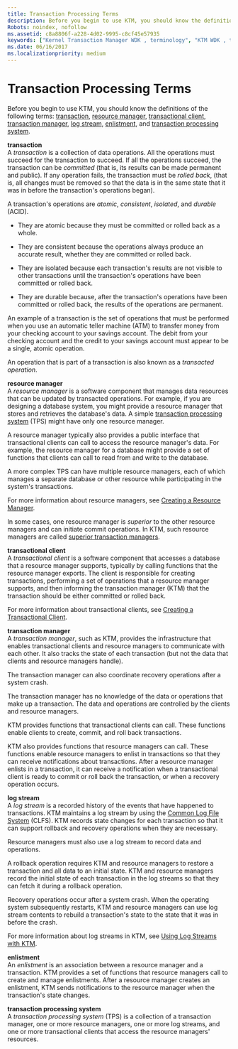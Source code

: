 ```yaml
---
title: Transaction Processing Terms
description: Before you begin to use KTM, you should know the definitions of the following terms transaction, resource manager, transactional client, transaction manager, log stream, enlistment, and transaction processing system.
Robots: noindex, nofollow
ms.assetid: c8a8806f-a228-4d02-9995-c8cf45e57935
keywords: ["Kernel Transaction Manager WDK , terminology", "KTM WDK , terminology", "transactions WDK KTM , definition", "resource managers WDK KTM , definition", "transactional clients WDK KTM , definition", "transaction managers WDK KTM , definition", "log streams WDK KTM , definition", "enlistments WDK KTM , definition", "transaction processing systems WDK KTM , definition", "TPS WDK KTM , definition", "transactions WDK KTM , terminology", "transaction managers WDK KTM"]
ms.date: 06/16/2017
ms.localizationpriority: medium
---
```


# Transaction Processing Terms


Before you begin to use KTM, you should know the definitions of the following terms: [transaction](#ktm-term-transaction), [resource manager](#ktm-term-resource-manager), [transactional client](#ktm-term-transactional-client), [transaction manager](#ktm-term-transaction-manager), [log stream](#ktm-term-log-stream), [enlistment](#ktm-term-enlistment), and [transaction processing system](#ktm-term-transaction-processing-system).

<a href="" id="ktm-term-transaction"></a>**transaction**  
A *transaction* is a collection of data operations. All the operations must succeed for the transaction to succeed. If all the operations succeed, the transaction can be *committed* (that is, its results can be made permanent and public). If any operation fails, the transaction must be *rolled back*, (that is, all changes must be removed so that the data is in the same state that it was in before the transaction's operations began).

A transaction's operations are *atomic*, *consistent*, *isolated*, and *durable* (ACID).

-   They are atomic because they must be committed or rolled back as a whole.

-   They are consistent because the operations always produce an accurate result, whether they are committed or rolled back.

-   They are isolated because each transaction's results are not visible to other transactions until the transaction's operations have been committed or rolled back.

-   They are durable because, after the transaction's operations have been committed or rolled back, the results of the operations are permanent.

An example of a transaction is the set of operations that must be performed when you use an automatic teller machine (ATM) to transfer money from your checking account to your savings account. The debit from your checking account and the credit to your savings account must appear to be a single, atomic operation.

An operation that is part of a transaction is also known as a *transacted operation*.

<a href="" id="ktm-term-resource-manager"></a>**resource manager**  
A *resource manager* is a software component that manages data resources that can be updated by transacted operations. For example, if you are designing a database system, you might provide a resource manager that stores and retrieves the database's data. A simple [transaction processing system](#ktm-term-transaction-processing-system) (TPS) might have only one resource manager.

A resource manager typically also provides a public interface that transactional clients can call to access the resource manager's data. For example, the resource manager for a database might provide a set of functions that clients can call to read from and write to the database.

A more complex TPS can have multiple resource managers, each of which manages a separate database or other resource while participating in the system's transactions.

For more information about resource managers, see [Creating a Resource Manager](creating-a-resource-manager.md).

In some cases, one resource manager is *superior* to the other resource managers and can initiate commit operations. In KTM, such resource managers are called [superior transaction managers](creating-a-superior-transaction-manager.md).

<a href="" id="ktm-term-transactional-client"></a>**transactional client**  
A *transactional client* is a software component that accesses a database that a resource manager supports, typically by calling functions that the resource manager exports. The client is responsible for creating transactions, performing a set of operations that a resource manager supports, and then informing the transaction manager (KTM) that the transaction should be either committed or rolled back.

For more information about transactional clients, see [Creating a Transactional Client](creating-a-transactional-client.md).

<a href="" id="ktm-term-transaction-manager"></a>**transaction manager**  
A *transaction manager*, such as KTM, provides the infrastructure that enables transactional clients and resource managers to communicate with each other. It also tracks the state of each transaction (but not the data that clients and resource managers handle).

The transaction manager can also coordinate recovery operations after a system crash.

The transaction manager has no knowledge of the data or operations that make up a transaction. The data and operations are controlled by the clients and resource managers.

KTM provides functions that transactional clients can call. These functions enable clients to create, commit, and roll back transactions.

KTM also provides functions that resource managers can call. These functions enable resource managers to enlist in transactions so that they can receive notifications about transactions. After a resource manager enlists in a transaction, it can receive a notification when a transactional client is ready to commit or roll back the transaction, or when a recovery operation occurs.

<a href="" id="ktm-term-log-stream"></a>**log stream**  
A *log stream* is a recorded history of the events that have happened to transactions. KTM maintains a log stream by using the [Common Log File System](introduction-to-the-common-log-file-system.md) (CLFS). KTM records state changes for each transaction so that it can support rollback and recovery operations when they are necessary.

Resource managers must also use a log stream to record data and operations.

A rollback operation requires KTM and resource managers to restore a transaction and all data to an initial state. KTM and resource managers record the initial state of each transaction in the log streams so that they can fetch it during a rollback operation.

Recovery operations occur after a system crash. When the operating system subsequently restarts, KTM and resource managers can use log stream contents to rebuild a transaction's state to the state that it was in before the crash.

For more information about log streams in KTM, see [Using Log Streams with KTM](using-log-streams-with-ktm.md).

<a href="" id="ktm-term-enlistment"></a>**enlistment**  
An *enlistment* is an association between a resource manager and a transaction. KTM provides a set of functions that resource managers call to create and manage enlistments. After a resource manager creates an enlistment, KTM sends notifications to the resource manager when the transaction's state changes.

<a href="" id="ktm-term-transaction-processing-system"></a>**transaction processing system**  
A *transaction processing system* (TPS) is a collection of a transaction manager, one or more resource managers, one or more log streams, and one or more transactional clients that access the resource managers' resources.

 

 





